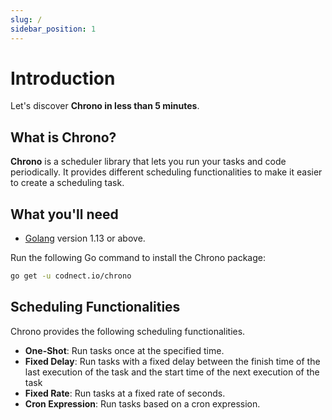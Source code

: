 ```yaml
---
slug: /
sidebar_position: 1
---
```


# Introduction

Let's discover **Chrono in less than 5 minutes**.

## What is Chrono?

**Chrono** is a scheduler library that lets you run your tasks and code periodically. 
It provides different scheduling functionalities to make it easier to create a scheduling task.

## What you'll need

- [Golang](https://go.dev/dl/) version 1.13 or above.

Run the following Go command to install the Chrono package:

```bash
go get -u codnect.io/chrono
```

## Scheduling Functionalities
 Chrono provides the following scheduling functionalities.
 * **One-Shot**: Run tasks once at the specified time.
 * **Fixed Delay**: Run tasks with a fixed delay between the finish time of the last execution of the task and the start time of the next execution of the task
 * **Fixed Rate**: Run tasks at a fixed rate of seconds.
 * **Cron Expression**: Run tasks based on a cron expression.

